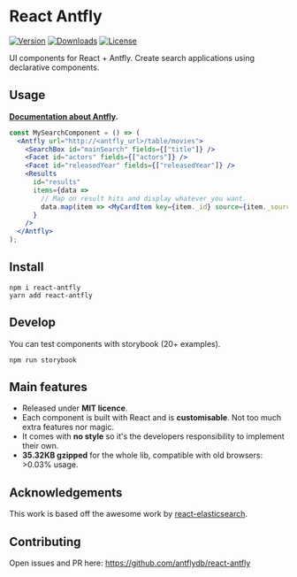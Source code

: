 # React Antfly

[![Version](https://img.shields.io/npm/v/@antfly/react-antfly.svg)](https://npmjs.org/package/@antfly/react-antfly)
[![Downloads](https://img.shields.io/npm/dt/@antfly/react-antfly.svg)](https://npmjs.org/package/@antfly/react-antfly)
[![License](https://img.shields.io/npm/l/@antfly/react-antfly.svg)](https://github.com/antflydb/react-antfly/blob/master/package.json)

UI components for React + Antfly. Create search applications using declarative components.
## Usage
**[Documentation about Antfly](https://docs.antfly.io).**

```jsx
const MySearchComponent = () => (
  <Antfly url="http://<antfly_url>/table/movies">
    <SearchBox id="mainSearch" fields={["title"]} />
    <Facet id="actors" fields={["actors"]} />
    <Facet id="releasedYear" fields={["releasedYear"]} />
    <Results
      id="results"
      items={data =>
        // Map on result hits and display whatever you want.
        data.map(item => <MyCardItem key={item._id} source={item._source} />)
      }
    />
  </Antfly>
);
```

## Install

```
npm i react-antfly
yarn add react-antfly
```

## Develop

You can test components with storybook (20+ examples).

```
npm run storybook
```

## Main features

- Released under **MIT licence**.
- Each component is built with React and is **customisable**. Not too much extra features nor magic.
- It comes with **no style** so it's the developers responsibility to implement their own.
- **35.32KB gzipped** for the whole lib, compatible with old browsers: >0.03% usage.

## Acknowledgements

This work is based off the awesome work by [react-elasticsearch](https://github.com/betagouv/react-elasticsearch).


## Contributing

Open issues and PR here: https://github.com/antflydb/react-antfly

